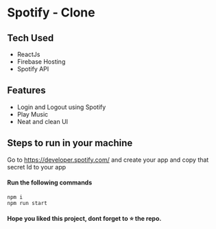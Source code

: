 

# Spotify - Clone

## Tech Used

- ReactJs
- Firebase Hosting
- Spotify API


## Features

- Login and Logout using Spotify
- Play Music
- Neat and clean UI

## Steps to run in your machine

Go to https://developer.spotify.com/ and create your app and copy that secret Id to your app

#### Run the following commands
```
npm i
npm run start
```




#### Hope you liked this project, dont forget to ⭐ the repo.
